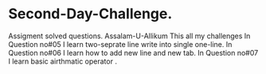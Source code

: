# Second-Day-Challenge.
Assigment solved questions.
Assalam-U-Allikum
This all my challenges
In Question no#05
I learn  two-seprate line write into single one-line.
In Question no#06
I learn how to add new line and new tab.
In Question no#07
I learn basic airthmatic operator .

